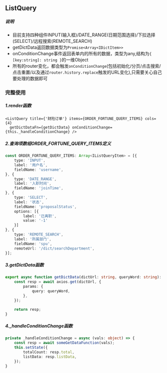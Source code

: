 ## ListQuery

##### 说明
* 目前支持四种组件INPUT(输入框)/DATE_RANGE(日期范围选择)/下拉选择(SELECT)/远程搜索(REMOTE_SEARCH)
* getDictData返回数据类型为```Promise<Array<IDictItem>>```
* onConditionChange事件返回表单内的所有的数据，类型为any,结构为```{ [key:string]: string }```的一维Object
* 所有的router变化，都会触发```onConditionChange```(包括初始化/分页/点击搜索/点击重置/以及通过```router.history.replace```触发的URL变化),只需要关心自己要处理的数据即可


### 完整使用
##### 1.render函数
```JSX
<ListQuery title={'财险订单'} items={ORDER_FORTUNE_QUERY_ITEMS} cols={4}
  getDictDataFn={getDictData} onConditionChange={this._handleConditionChange} />
```

##### 2.查询项数组ORDER_FORTUNE_QUERY_ITEMS定义
```TypeScript
const ORDER_FORTUNE_QUERY_ITEMS: Array<IListQueryItem> = [{
    type: 'INPUT',
    label: '用户名',
    fieldName: 'username',
}, {
    type: 'DATE_RANGE',
    label: '入职时间',
    fieldName: 'joinTime',
}, {
    type: 'SELECT',
    label: '状态',
    fieldName: 'proposalStatus',
    options: [{
        label: '已离职',
        value: '-1'
    }]
}, {
    type: 'REMOTE_SEARCH',
    label: '所属部门',
    fieldName: 'spu',
    remoteUrl: '/dict/searchDepartment',
}];
```

##### 3.getDictData函数
```TypeScript
export async function getDictData(dictUrl: string, queryWord: string): Promise<Array<IDictItem>> {
    const resp = await axios.get(dictUrl, {
        params: {
            query: queryWord,
        },
    });

    return resp;
}
```

##### 4._handleConditionChange函数
```TypeScript
private _handleConditionChange = async (vals: object) => {
    const resp = await someGetDataFunction(vals);
    this.setState({
        totalCount: resp.total,
        listData: resp.listData,
    });
}
```
